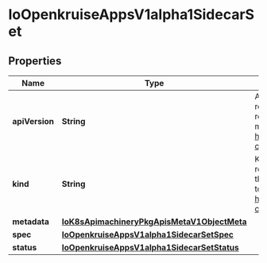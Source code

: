 
# IoOpenkruiseAppsV1alpha1SidecarSet

## Properties
Name | Type | Description | Notes
------------ | ------------- | ------------- | -------------
**apiVersion** | **String** | APIVersion defines the versioned schema of this representation of an object. Servers should convert recognized schemas to the latest internal value, and may reject unrecognized values. More info: https://git.k8s.io/community/contributors/devel/api-conventions.md#resources |  [optional]
**kind** | **String** | Kind is a string value representing the REST resource this object represents. Servers may infer this from the endpoint the client submits requests to. Cannot be updated. In CamelCase. More info: https://git.k8s.io/community/contributors/devel/api-conventions.md#types-kinds |  [optional]
**metadata** | [**IoK8sApimachineryPkgApisMetaV1ObjectMeta**](IoK8sApimachineryPkgApisMetaV1ObjectMeta.md) |  |  [optional]
**spec** | [**IoOpenkruiseAppsV1alpha1SidecarSetSpec**](IoOpenkruiseAppsV1alpha1SidecarSetSpec.md) |  |  [optional]
**status** | [**IoOpenkruiseAppsV1alpha1SidecarSetStatus**](IoOpenkruiseAppsV1alpha1SidecarSetStatus.md) |  |  [optional]



